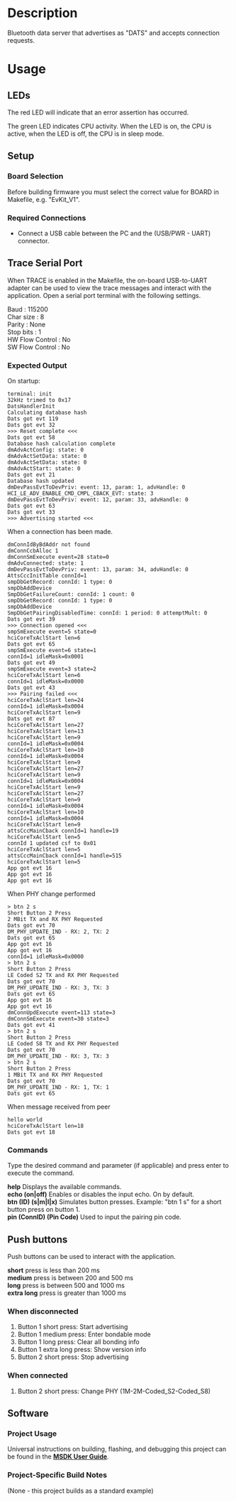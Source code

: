 # Description

Bluetooth data server that advertises as "DATS" and accepts connection requests.

# Usage

## LEDs

The red LED will indicate that an error assertion has occurred.  

The green LED indicates CPU activity. When the LED is on, the CPU is active, when the LED
is off, the CPU is in sleep mode.

## Setup

### Board Selection

Before building firmware you must select the correct value for BOARD in Makefile, e.g. "EvKit_V1".

### Required Connections
-   Connect a USB cable between the PC and the (USB/PWR - UART) connector.

## Trace Serial Port
When TRACE is enabled in the Makefile, the on-board USB-to-UART adapter can
be used to view the trace messages and interact with the application. Open a serial port terminal with
the following settings.

Baud            : 115200  
Char size       : 8  
Parity          : None  
Stop bits       : 1  
HW Flow Control : No  
SW Flow Control : No  

### Expected Output

On startup:
```
terminal: init
32kHz trimed to 0x17
DatsHandlerInit
Calculating database hash
Dats got evt 119
Dats got evt 32
>>> Reset complete <<<
Dats got evt 58
Database hash calculation complete
dmAdvActConfig: state: 0
dmAdvActSetData: state: 0
dmAdvActSetData: state: 0
dmAdvActStart: state: 0
Dats got evt 21
Database hash updated
dmDevPassEvtToDevPriv: event: 13, param: 1, advHandle: 0
HCI_LE_ADV_ENABLE_CMD_CMPL_CBACK_EVT: state: 3
dmDevPassEvtToDevPriv: event: 12, param: 33, advHandle: 0
Dats got evt 63
Dats got evt 33
>>> Advertising started <<<
```

When a connection has been made.
```
dmConnIdByBdAddr not found
dmConnCcbAlloc 1
dmConnSmExecute event=28 state=0
dmAdvConnected: state: 1
dmDevPassEvtToDevPriv: event: 13, param: 34, advHandle: 0
AttsCccInitTable connId=1
smpDbGetRecord: connId: 1 type: 0
smpDbAddDevice
SmpDbGetFailureCount: connId: 1 count: 0
smpDbGetRecord: connId: 1 type: 0
smpDbAddDevice
SmpDbGetPairingDisabledTime: connId: 1 period: 0 attemptMult: 0
Dats got evt 39
>>> Connection opened <<<
smpSmExecute event=5 state=0
hciCoreTxAclStart len=6
Dats got evt 65
smpSmExecute event=6 state=1
connId=1 idleMask=0x0001
Dats got evt 49
smpSmExecute event=3 state=2
hciCoreTxAclStart len=6
connId=1 idleMask=0x0000
Dats got evt 43
>>> Pairing failed <<<
hciCoreTxAclStart len=24
connId=1 idleMask=0x0004
hciCoreTxAclStart len=9
Dats got evt 87
hciCoreTxAclStart len=27
hciCoreTxAclStart len=13
hciCoreTxAclStart len=9
connId=1 idleMask=0x0004
hciCoreTxAclStart len=10
connId=1 idleMask=0x0004
hciCoreTxAclStart len=9
hciCoreTxAclStart len=27
hciCoreTxAclStart len=9
connId=1 idleMask=0x0004
hciCoreTxAclStart len=9
hciCoreTxAclStart len=27
hciCoreTxAclStart len=9
connId=1 idleMask=0x0004
hciCoreTxAclStart len=10
connId=1 idleMask=0x0004
hciCoreTxAclStart len=9
attsCccMainCback connId=1 handle=19
hciCoreTxAclStart len=5
connId 1 updated csf to 0x01
hciCoreTxAclStart len=5
attsCccMainCback connId=1 handle=515
hciCoreTxAclStart len=5
App got evt 16
App got evt 16
App got evt 16
```

When PHY change performed
```
> btn 2 s
Short Button 2 Press
2 MBit TX and RX PHY Requested
Dats got evt 70
DM_PHY_UPDATE_IND - RX: 2, TX: 2
Dats got evt 65
App got evt 16
App got evt 16
connId=1 idleMask=0x0000
> btn 2 s
Short Button 2 Press
LE Coded S2 TX and RX PHY Requested
Dats got evt 70
DM_PHY_UPDATE_IND - RX: 3, TX: 3
Dats got evt 65
App got evt 16
App got evt 16
dmConnUpdExecute event=113 state=3
dmConnSmExecute event=30 state=3
Dats got evt 41
> btn 2 s
Short Button 2 Press
LE Coded S8 TX and RX PHY Requested
Dats got evt 70
DM_PHY_UPDATE_IND - RX: 3, TX: 3
> btn 2 s
Short Button 2 Press
1 MBit TX and RX PHY Requested
Dats got evt 70
DM_PHY_UPDATE_IND - RX: 1, TX: 1
Dats got evt 65
```

When message received from peer
```
hello world
hciCoreTxAclStart len=18
Dats got evt 18
```

### Commands
Type the desired command and parameter (if applicable) and press enter to execute the command.  

__help__  Displays the available commands.  
__echo (on|off)__  Enables or disables the input echo. On by default.  
__btn (ID) (s|m|l|x)__  Simulates button presses. Example: "btn 1 s" for a short button press on button 1.  
__pin (ConnID) (Pin Code)__  Used to input the pairing pin code.  

## Push buttons
Push buttons can be used to interact with the application.

__short__ press is less than 200 ms  
__medium__ press is between 200 and 500 ms  
__long__ press is between 500 and 1000 ms  
__extra long__ press is greater than 1000 ms  

### When disconnected
1. Button 1 short press: Start advertising
2. Button 1 medium press: Enter bondable mode
3. Button 1 long press: Clear all bonding info
4. Button 1 extra long press: Show version info
5. Button 2 short press: Stop advertising

### When connected
1. Button 2 short press: Change PHY (1M-2M-Coded_S2-Coded_S8)


## Software

### Project Usage

Universal instructions on building, flashing, and debugging this project can be found in the **[MSDK User Guide](https://analogdevicesinc.github.io/msdk/USERGUIDE/)**.

### Project-Specific Build Notes

(None - this project builds as a standard example)

